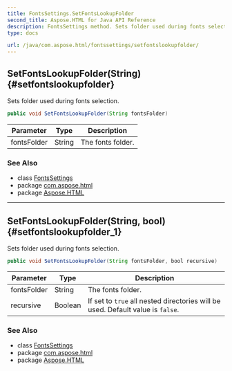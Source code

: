 ```yaml
---
title: FontsSettings.SetFontsLookupFolder
second_title: Aspose.HTML for Java API Reference
description: FontsSettings method. Sets folder used during fonts selection
type: docs

url: /java/com.aspose.html/fontssettings/setfontslookupfolder/
---
```

## SetFontsLookupFolder(String) {#setfontslookupfolder}

Sets folder used during fonts selection.

```java
public void SetFontsLookupFolder(String fontsFolder)
```

| Parameter | Type | Description |
| --- | --- | --- |
| fontsFolder | String | The fonts folder. |

### See Also

* class [FontsSettings](../)
* package [com.aspose.html](../../../com.aspose.html/)
* package [Aspose.HTML](../../../)

---

## SetFontsLookupFolder(String, bool) {#setfontslookupfolder_1}

Sets folder used during fonts selection.

```java
public void SetFontsLookupFolder(String fontsFolder, bool recursive)
```

| Parameter | Type | Description |
| --- | --- | --- |
| fontsFolder | String | The fonts folder. |
| recursive | Boolean | If set to `true` all nested directories will be used. Default value is `false`. |

### See Also

* class [FontsSettings](../)
* package [com.aspose.html](../../../com.aspose.html/)
* package [Aspose.HTML](../../../)
